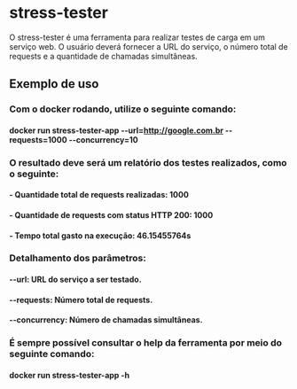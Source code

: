 # stress-tester
O stress-tester é uma ferramenta para realizar testes de carga em um serviço web. O usuário deverá fornecer a URL do serviço, o número total de requests e a quantidade de chamadas simultâneas.
## Exemplo de uso
### Com o docker rodando, utilize o seguinte comando:
#### docker run stress-tester-app --url=http://google.com.br --requests=1000 --concurrency=10
### O resultado deve será um relatório dos testes realizados, como o seguinte:
#### - Quantidade total de requests realizadas: 1000
#### - Quantidade de requests com status HTTP 200: 1000
#### - Tempo total gasto na execução: 46.15455764s
### Detalhamento dos parâmetros:
#### --url: URL do serviço a ser testado.
#### --requests: Número total de requests.
#### --concurrency: Número de chamadas simultâneas.
### É sempre possível consultar o help da ferramenta por meio do seguinte comando:
#### docker run stress-tester-app -h
